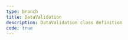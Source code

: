 ```yaml
---
type: branch
title: DataValidation
description: DataValidation class definition
code: true
---
```

<RedirectToFirstChild />
